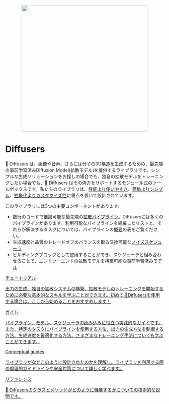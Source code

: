 <!--Copyright 2024 The HuggingFace Team. All rights reserved.

Licensed under the Apache License, Version 2.0 (the "License"); you may not use this file except in compliance with
the License. You may obtain a copy of the License at

http://www.apache.org/licenses/LICENSE-2.0

Unless required by applicable law or agreed to in writing, software distributed under the License is distributed on
an "AS IS" BASIS, WITHOUT WARRANTIES OR CONDITIONS OF ANY KIND, either express or implied. See the License for the
specific language governing permissions and limitations under the License.
-->

<p align="center">
    <br>
    <img src="https://raw.githubusercontent.com/huggingface/diffusers/77aadfee6a891ab9fcfb780f87c693f7a5beeb8e/docs/source/imgs/diffusers_library.jpg" width="400"/>
    <br>
</p>

# Diffusers

🤗 Diffusers は、画像や音声、さらには分子の3D構造を生成するための、最先端の事前学習済みDiffusion Model(拡散モデル)を提供するライブラリです。シンプルな生成ソリューションをお探しの場合でも、独自の拡散モデルをトレーニングしたい場合でも、🤗 Diffusers はその両方をサポートするモジュール式のツールボックスです。私たちのライブラリは、[性能より使いやすさ](conceptual/philosophy#usability-over-performance)、[簡単よりシンプル](conceptual/philosophy#simple-over-easy)、[抽象化よりカスタマイズ性](conceptual/philosophy#tweakable-contributorfriendly-over-abstraction)に重点を置いて設計されています。

このライブラリには3つの主要コンポーネントがあります:

- 数行のコードで推論可能な最先端の[拡散パイプライン](api/pipelines/overview)。Diffusersには多くのパイプラインがあります。利用可能なパイプラインを網羅したリストと、それらが解決するタスクについては、パイプラインの[概要](https://huggingface.co/docs/diffusers/api/pipelines/overview)の表をご覧ください。
- 生成速度と品質のトレードオフのバランスを取る交換可能な[ノイズスケジューラ](api/schedulers/overview)
- ビルディングブロックとして使用することができ、スケジューラと組み合わせることで、エンドツーエンドの拡散モデルを構築可能な事前学習済み[モデル](api/models)

<div class="mt-10">
  <div class="w-full flex flex-col space-y-4 md:space-y-0 md:grid md:grid-cols-2 md:gap-y-4 md:gap-x-5">
    <a class="!no-underline border dark:border-gray-700 p-5 rounded-lg shadow hover:shadow-lg" href="./tutorials/tutorial_overview"
      ><div class="w-full text-center bg-gradient-to-br from-blue-400 to-blue-500 rounded-lg py-1.5 font-semibold mb-5 text-white text-lg leading-relaxed">チュートリアル</div>
      <p class="text-gray-700">出力の生成、独自の拡散システムの構築、拡散モデルのトレーニングを開始するために必要な基本的なスキルを学ぶことができます。初めて 🤗Diffusersを使用する場合は、ここから始めることをおすすめします！</p>
    </a>
    <a class="!no-underline border dark:border-gray-700 p-5 rounded-lg shadow hover:shadow-lg" href="./using-diffusers/loading_overview"
      ><div class="w-full text-center bg-gradient-to-br from-indigo-400 to-indigo-500 rounded-lg py-1.5 font-semibold mb-5 text-white text-lg leading-relaxed">ガイド</div>
      <p class="text-gray-700">パイプライン、モデル、スケジューラの読み込みに役立つ実践的なガイドです。また、特定のタスクにパイプラインを使用する方法、出力の生成方法を制御する方法、生成速度を最適化する方法、さまざまなトレーニング手法についても学ぶことができます。</p>
    </a>
    <a class="!no-underline border dark:border-gray-700 p-5 rounded-lg shadow hover:shadow-lg" href="./conceptual/philosophy"
      ><div class="w-full text-center bg-gradient-to-br from-pink-400 to-pink-500 rounded-lg py-1.5 font-semibold mb-5 text-white text-lg leading-relaxed">Conceptual guides</div>
      <p class="text-gray-700">ライブラリがなぜこのように設計されたのかを理解し、ライブラリを利用する際の倫理的ガイドラインや安全対策について詳しく学べます。</p>
   </a>
    <a class="!no-underline border dark:border-gray-700 p-5 rounded-lg shadow hover:shadow-lg" href="./api/models/overview"
      ><div class="w-full text-center bg-gradient-to-br from-purple-400 to-purple-500 rounded-lg py-1.5 font-semibold mb-5 text-white text-lg leading-relaxed">リファレンス</div>
      <p class="text-gray-700">🤗 Diffusersのクラスとメソッドがどのように機能するかについての技術的な説明です。</p>
    </a>
  </div>
</div>